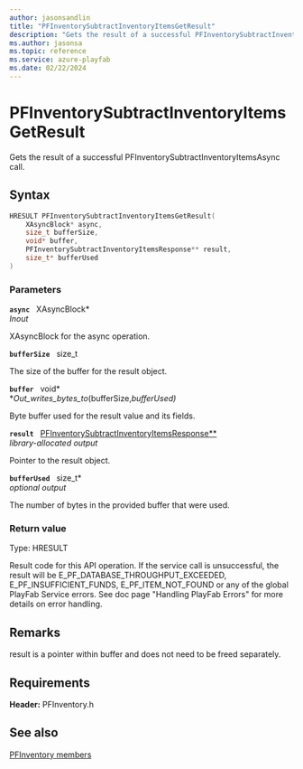 ```yaml
---
author: jasonsandlin
title: "PFInventorySubtractInventoryItemsGetResult"
description: "Gets the result of a successful PFInventorySubtractInventoryItemsAsync call."
ms.author: jasonsa
ms.topic: reference
ms.service: azure-playfab
ms.date: 02/22/2024
---
```


# PFInventorySubtractInventoryItemsGetResult  

Gets the result of a successful PFInventorySubtractInventoryItemsAsync call.  

## Syntax  
  
```cpp
HRESULT PFInventorySubtractInventoryItemsGetResult(  
    XAsyncBlock* async,  
    size_t bufferSize,  
    void* buffer,  
    PFInventorySubtractInventoryItemsResponse** result,  
    size_t* bufferUsed  
)  
```  
  
### Parameters  
  
**`async`** &nbsp; XAsyncBlock*  
*_Inout_*  
  
XAsyncBlock for the async operation.  
  
**`bufferSize`** &nbsp; size_t  
  
The size of the buffer for the result object.  
  
**`buffer`** &nbsp; void*  
*_Out_writes_bytes_to_(bufferSize,*bufferUsed)*  
  
Byte buffer used for the result value and its fields.  
  
**`result`** &nbsp; [PFInventorySubtractInventoryItemsResponse**](../../pfinventorytypes/structs/pfinventorysubtractinventoryitemsresponse.md)  
*library-allocated output*  
  
Pointer to the result object.  
  
**`bufferUsed`** &nbsp; size_t*  
*optional output*  
  
The number of bytes in the provided buffer that were used.  
  
  
### Return value
Type: HRESULT
  
Result code for this API operation. If the service call is unsuccessful, the result will be E_PF_DATABASE_THROUGHPUT_EXCEEDED, E_PF_INSUFFICIENT_FUNDS, E_PF_ITEM_NOT_FOUND or any of the global PlayFab Service errors. See doc page "Handling PlayFab Errors" for more details on error handling.
  
## Remarks  
  
result is a pointer within buffer and does not need to be freed separately.
  
## Requirements  
  
**Header:** PFInventory.h
  
## See also  
[PFInventory members](../pfinventory_members.md)  

  
  
